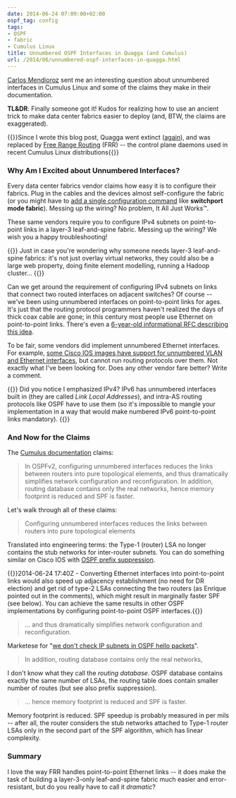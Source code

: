 ```yaml
---
date: 2014-06-24 07:09:00+02:00
ospf_tag: config
tags:
- OSPF
- fabric
- Cumulus Linux
title: Unnumbered OSPF Interfaces in Quagga (and Cumulus)
url: /2014/06/unnumbered-ospf-interfaces-in-quagga.html
---
```

[Carlos Mendioroz](https://ar.linkedin.com/pub/carlos-g-mendioroz/1/85/723) sent me an interesting question about unnumbered interfaces in Cumulus Linux and some of the claims they make in their documentation.

**TL&DR**: Finally someone got it! Kudos for realizing how to use an ancient trick to make data center fabrics easier to deploy (and, BTW, the claims are exaggerated).
<!--more-->
{{<note update>}}Since I wrote this blog post, Quagga went extinct ([again](https://en.wikipedia.org/wiki/Quagga)), and was replaced by [Free Range Routing](https://en.wikipedia.org/wiki/FRRouting) (FRR) -- the control plane daemons used in recent Cumulus Linux distributions{{</note>}}
### Why Am I Excited about Unnumbered Interfaces?

Every data center fabrics vendor claims how easy it is to configure their fabrics. Plug in the cables and the devices almost self-configure the fabric (or you might have to [add a single configuration command](http://www.cisco.com/c/en/us/td/docs/switches/datacenter/nexus5000/sw/fabricpath/513_n1_1/N5K_FabricPath_Configuration_Guide/fp_n5k_interfaces.html) like **switchport mode fabric**). Messing up the wiring? No problem, It All Just Works™.

These same vendors require you to configure IPv4 subnets on point-to-point links in a layer-3 leaf-and-spine fabric. Messing up the wiring? We wish you a happy troubleshooting!

{{<note info>}}
Just in case you're wondering why someone needs layer-3 leaf-and-spine fabrics: it's not just overlay virtual networks, they could also be a large web property, doing finite element modelling, running a Hadoop cluster...
{{</note>}}

Can we get around the requirement of configuring IPv4 subnets on links that connect two routed interfaces on adjacent switches? Of course -- we've been using unnumbered interfaces on point-to-point links for ages. It's just that the routing protocol programmers haven't realized the days of thick coax cable are gone; in this century most people use Ethernet on point-to-point links. There's even a [6-year-old informational RFC describing this idea](http://tools.ietf.org/rfc/rfc5309).

To be fair, some vendors did implement unnumbered Ethernet interfaces. For example, [some Cisco IOS images have support for unnumbered VLAN and Ethernet interfaces](http://www.cisco.com/c/en/us/td/docs/switches/lan/catalyst4500/15-1-2/XE_340/configuration/guide/config/unnumber.html#wp1083666), but cannot run routing protocols over them. Not exactly what I've been looking for. Does any other vendor fare better? Write a comment.

{{<note>}}
Did you notice I emphasized IPv4? IPv6 has unnumbered interfaces built in (they are called *Link Local Addresses*), and intra-AS routing protocols like OSPF have to use them (so it's impossible to mangle your implementation in a way that would make numbered IPv6 point-to-point links mandatory).
{{</note>}}

### And Now for the Claims

The [Cumulus documentation](http://cumulusnetworks.com/docs/2.0/user-guide/layer_3/ospf.html#configuration-tip-unnumbered-interfaces) claims:

> In OSPFv2, configuring unnumbered interfaces reduces the links between routers into pure topological elements, and thus dramatically simplifies network configuration and reconfiguration. In addition, routing database contains only the real networks, hence memory footprint is reduced and SPF is faster.

Let's walk through all of these claims:

> Configuring unnumbered interfaces reduces the links between routers into pure topological elements

Translated into engineering terms: the Type-1 (router) LSA no longer contains the stub networks for inter-router subnets. You can do something similar on Cisco IOS with [OSPF prefix suppression](http://www.cisco.com/c/en/us/td/docs/ios/12_4t/12_4t15/ht_osmch.html).

{{<note update>}}2014-06-24 17:40Z - Converting Ethernet interfaces into point-to-point links would also speed up adjacency establishment (no need for DR election) and get rid of type-2 LSAs connecting the two routers (as Enrique pointed out in the comments), which might result in marginally faster SPF (see below). You can achieve the same results in other OSPF implementations by configuring point-to-point OSPF interfaces.{{</note>}}

> ... and thus dramatically simplifies network configuration and reconfiguration.

Marketese for "[we don't check IP subnets in OSPF hello packets](/2008/10/ospf-ignores-subnet-mask-mismatch-on.html)".

> In addition, routing database contains only the real networks,

I don't know what they call the *routing database*. OSPF database contains exactly the same number of LSAs, the routing table does contain smaller number of routes (but see also prefix suppression).

> ... hence memory footprint is reduced and SPF is faster.

Memory footprint is reduced. SPF speedup is probably measured in per mils -- after all, the router considers the stub networks attached to Type-1 router LSAs only in the second part of the SPF algorithm, which has linear complexity.

### Summary

I love the way FRR handles point-to-point Ethernet links -- it does make the task of building a layer-3-only leaf-and-spine fabric much easier and error-resistant, but do you really have to call it *dramatic*?
